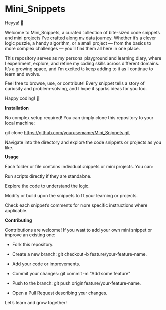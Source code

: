 # Mini_Snippets

Heyya! 👋

Welcome to Mini_Snippets, a curated collection of bite-sized code snippets and mini projects I've crafted along my data journey. Whether it’s a clever logic puzzle, a handy algorithm, or a small project — from the basics to more complex challenges — you’ll find them all here in one place.

This repository serves as my personal playground and learning diary, where I experiment, explore, and refine my coding skills across different domains. It’s a growing space, and I’m excited to keep adding to it as I continue to learn and evolve.

Feel free to browse, use, or contribute! Every snippet tells a story of curiosity and problem-solving, and I hope it sparks ideas for you too.

Happy coding! 🚀

**Installation**

No complex setup required! You can simply clone this repository to your local machine:

git clone https://github.com/yourusername/Mini_Snippets.git

Navigate into the directory and explore the code snippets or projects as you like.

**Usage**

Each folder or file contains individual snippets or mini projects. You can:

Run scripts directly if they are standalone.

Explore the code to understand the logic.

Modify or build upon the snippets to fit your learning or projects.

Check each snippet’s comments for more specific instructions where applicable.

**Contributing**

Contributions are welcome! If you want to add your own mini snippet or improve an existing one:

* Fork this repository.

* Create a new branch: git checkout -b feature/your-feature-name.

* Add your code or improvements.

* Commit your changes: git commit -m "Add some feature"

* Push to the branch: git push origin feature/your-feature-name.

* Open a Pull Request describing your changes.

Let’s learn and grow together!
